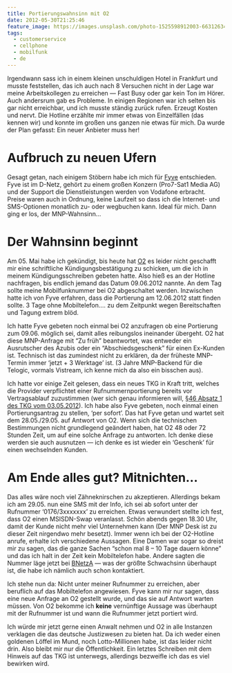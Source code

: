 ```yaml
---
title: Portierungswahnsinn mit O2
date: 2012-05-30T21:25:46
feature_image: https://images.unsplash.com/photo-1525598912003-663126343e1f?ixlib=rb-0.3.5&q=80&fm=jpg&crop=entropy&cs=tinysrgb&w=1080&fit=max&ixid=eyJhcHBfaWQiOjExNzczfQ&s=80539e5c2265317e866c660bdc7a3c45
tags:
  - customerservice
  - cellphone
  - mobilfunk
  - de
---
```


Irgendwann sass ich in einem kleinen unschuldigen Hotel in Frankfurt und musste feststellen, das ich auch nach 8 Versuchen nicht in der Lage war meine Arbeitskollegen zu erreichen — Fast Busy oder gar kein Ton im Hörer. Auch andersrum gab es Probleme. In einigen Regionen war ich selten bis gar nicht erreichbar, und ich musste ständig zurück rufen. Erzeugt Kosten und nervt. Die Hotline erzählte mir immer etwas von Einzelfällen (das kennen wir) und konnte im großen uns ganzen nie etwas für mich. Da wurde der Plan gefasst: Ein neuer Anbieter muss her!

# Aufbruch zu neuen Ufern

Gesagt getan, nach einigem Stöbern habe ich mich für [Fyve](http://www.fyve.de) entschieden. Fyve ist im D-Netz, gehört zu einem großen Konzern (Pro7-Sat1 Media AG) und der Support die Dienstleistungen werden von Vodafone erbracht. Preise waren auch in Ordnung, keine Laufzeit so dass ich die Internet- und SMS-Optionen monatlich zu- oder wegbuchen kann. Ideal für mich. Dann ging er los, der MNP-Wahnsinn…

# Der Wahnsinn beginnt

Am 05. Mai habe ich gekündigt, bis heute hat [O2](http://www.o2online.de) es leider nicht geschafft mir eine schriftliche Kündigungsbestätigung zu schicken, um die ich in meinem Kündigungsschreiben gebeten hatte. Also hieß es an der Hotline nachfragen, bis endlich jemand das Datum 09.06.2012 nannte. An dem Tag sollte meine Mobilfunknummer bei O2 abgeschaltet werden. Inzwischen hatte ich von Fyve erfahren, dass die Portierung am 12.06.2012 statt finden sollte. 3 Tage ohne Mobiltelefon…. zu dem Zeitpunkt wegen Bereitschaften und Tagung extrem blöd.

Ich hatte Fyve gebeten noch einmal bei O2 anzufragen ob eine Portierung zum 09.06. möglich sei, damit alles reibungslos ineinander übergeht. O2 hat diese MNP-Anfrage mit “Zu früh” beantwortet, was entweder ein Ausrutscher des Azubis oder ein “Abschiedsgeschenk” für einen Ex-Kunden ist. Technisch ist das zumindest nicht zu erklären, da der früheste MNP-Termin immer ‘jetzt + 3 Werktage’ ist. (3 Jahre MNP-Backend für die Telogic, vormals Vistream, ich kenne mich da also ein bisschen aus).

Ich hatte vor einige Zeit gelesen, dass ein neues TKG in Kraft tritt, welches die Provider verpflichtet einer Rufnummernportierung bereits vor Vertragsablauf zuzustimmen (wer sich genau informieren will, [§46 Absatz 1 des TKG vom 03.05.2012](http://dejure.org/gesetze/TKG/46.html)). Ich habe also Fyve gebeten, noch einmal einen Portierungsantrag zu stellen, ‘per sofort’. Das hat Fyve getan und wartet seit dem 28.05./29.05. auf Antwort von O2. Wenn sich die technischen Bestimmungen nicht grundlegend geändert haben, hat O2 48 oder 72 Stunden Zeit, um auf eine solche Anfrage zu antworten. Ich denke diese werden sie auch ausnutzen — ich denke es ist wieder ein ‘Geschenk’ für einen wechselnden Kunden.

# Am Ende alles gut? Mitnichten…

Das alles wäre noch viel Zähneknirschen zu akzeptieren. Allerdings bekam ich am 29.05. nun eine SMS mit der Info, ich sei ab sofort unter der Rufnummer ‘0176/3xxxxxxx’ zu erreichen. Etwas verwundert stellte ich fest, dass O2 einen MSISDN-Swap veranlasst. Schön abends gegen 18.30 Uhr, damit der Kunde nicht mehr viel Unternehmen kann (Der MNP Desk ist zu dieser Zeit nirgendwo mehr besetzt). Immer wenn ich bei der O2-Hotline anrufe, erhalte ich verschiedene Aussagen. Eine Damen war sogar so dreist mir zu sagen, das die ganze Sachen “schon mal 8 – 10 Tage dauern könne” und das ich halt in der Zeit kein Mobiltelefon habe. Andere sagten die Nummer läge jetzt bei [BNetzA](http://www.bundesnetzagentur.de/cln_1912/DE/Home/home_node.html) — was der größte Schwachsinn überhaupt ist, die habe ich nämlich auch schon kontaktiert.

Ich stehe nun da: Nicht unter meiner Rufnummer zu erreichen, aber beruflich auf das Mobiltelefon angewiesen. Fyve kann mir nur sagen, dass eine neue Anfrage an O2 gestellt wurde, und das sie auf Antwort warten müssen. Von O2 bekomme ich **keine** vernünftige Aussage was überhaupt mit der Rufnummer ist und wann die Rufnummer jetzt portiert wird.

Ich würde mir jetzt gerne einen Anwalt nehmen und O2 in alle Instanzen verklagen die das deutsche Justizwesen zu bieten hat. Da ich weder einen goldenen Löffel im Mund, noch Lotto-Millionen habe, ist das leider nicht drin. Also bleibt mir nur die Öffentlichkeit. Ein letztes Schreiben mit dem Hinweis auf das TKG ist unterwegs, allerdings bezweifle ich das es viel bewirken wird.
